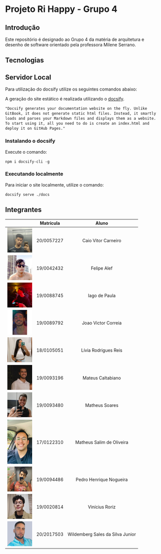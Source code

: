 # Projeto Ri Happy - Grupo 4

## Introdução

Este repositório é designado ao Grupo 4 da matéria de arquitetura e desenho de software orientado pela professora Milene Serrano.

## Tecnologias

## Servidor Local

Para utilização do docsify utilize os seguintes comandos abaixo:

A geração do site estático é realizada utilizando o [docsify](https://docsify.js.org/).

```shell
"Docsify generates your documentation website on the fly. Unlike GitBook, it does not generate static html files. Instead, it smartly loads and parses your Markdown files and displays them as a website. To start using it, all you need to do is create an index.html and deploy it on GitHub Pages."
```

### Instalando o docsify

Execute o comando:

```shell
npm i docsify-cli -g
```

### Executando localmente

Para iniciar o site localmente, utilize o comando:

```shell
docsify serve ./docs
```

## Integrantes

| |Matrícula | Aluno |
|:--:|:--:|:--:|
|<img style="width:80px;" src="./images/caio.jpg"/>| 20/0057227 | Caio Vitor Carneiro |
|<img style="width:80px;" src="./images/alef.jpg"/> | 19/0042432 | Felipe Alef |
|<img style="width:80px;" src="./images/iago.jpg"/> | 19/0088745 | Iago de Paula |
|<img style="width:80px;" src="./images/correia.jpg"/> | 19/0089792 | Joao Victor Correia |
|<img style="width:80px;" src="./images/livia.jpg"/> | 18/0105051 | Lívia Rodrigues Reis  |
|<img style="width:80px;" src="./images/caltabiano.jpeg"/> | 19/0093196 | Mateus Caltabiano |
|<img style="width:80px;" src="./images/matheus.jpeg"/> | 19/0093480 | Matheus Soares |
|<img style="width:80px;" src="./images/salim.jpeg"/>|17/0122310 | Matheus Salim de Oliveira |
|<img style="width:80px;" src="./images/nog.jpeg"/>| 19/0094486 | Pedro Henrique Nogueira  |
|<img style="width:80px;" src="./images/vinicius.png"/>| 19/0020814 | Vinícius Roriz |
|<img style="width:80px;" src="./images/will.png"/> | 20/2017503 | Wildemberg Sales da Silva Junior |
